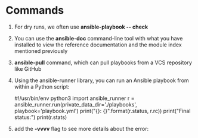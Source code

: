 # Commands

 1. For dry runs, we often use **ansible-playbook -- check**
2.  You can use the **ansible-doc** command-line tool with what you have installed to view the reference documentation and the module index mentioned previously
3. **ansible-pull** command, which can pull playbooks from a VCS repository like GitHub
4. Using the ansible-runner library, you can run an Ansible playbook from within a Python script: 

   

    #!/usr/bin/env python3  import ansible_runner r = ansible_runner.run(private_data_dir='./playbooks', playbook='playbook.yml')  print("{}: {}".format(r.status, r.rc))  print("Final status:") print(r.stats)

5. add the **-vvvv** flag to see more details about the error:


<!--stackedit_data:
eyJoaXN0b3J5IjpbMTMyNDU4NjgwMiwxNzE0NzU2NDkzXX0=
-->